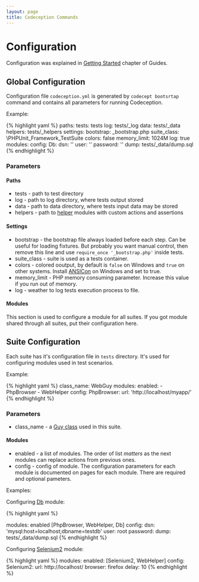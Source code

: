 ```yaml
---
layout: page
title: Codeception Commands
---
```


# Configuration

Configuration was explained in [Getting Started](http://codeception.com/docs/02-GettingStarted#configuration) chapter of Guides.

## Global Configuration

Configuration file `codeception.yml` is generated by `codecept bootsrtap` command and contains all parameters for running Codeception.

Example:

{% highlight yaml %}
paths:
    tests: tests
    log: tests/_log
    data: tests/_data
    helpers: tests/_helpers
settings:
    bootstrap: _bootstrap.php
    suite_class: \PHPUnit_Framework_TestSuite
    colors: false
    memory_limit: 1024M
    log: true
modules:
    config:
        Db:
            dsn: ''
            user: ''
            password: ''
            dump: tests/_data/dump.sql 
{% endhighlight %}

### Parameters

#### Paths

* tests - path to test directory
* log - path to log directory, where tests output stored
* data - path to data directory, where tests input data may be stored
* helpers - path to [helper](/docs/03-Modules#helpers) modules with custom actions and assertions

#### Settings

* bootstrap - the bootstrap file always loaded before each step. Can be useful for loading fixtures. But probably you want manual control, then remove this line and use `require_once '_bootstrap.php'` inside tests.
* suite_class - suite is used as a tests container. 
* colors - colored ooutput, by default is `false` on Windows and `true` on other systems. Install [ANSICon](http://adoxa.110mb.com/ansicon/) on Windows and set to true.
* memory_limit - PHP memory consuming parameter. Increase this value if you run out of memory.
* log - weather to log tests execution process to file.

#### Modules

This section is used to configure a module for all suites. If you got module shared through all suites, put their configuration here.

## Suite Configuration

Each suite has it's configuration file in `tests` directory. It's used for configuring modules used in test scenarios.

Example:

{% highlight yaml %}
class_name: WebGuy
modules:
    enabled:
        - PhpBrowser
        - WebHelper
    config:
        PhpBrowser:
            url: 'http://localhost/myapp/'
{% endhighlight %}

### Parameters

* class_name - a [Guy class](http://codeception.com/docs/02-GettingStarted#guys) used in this suite.

#### Modules

* enabled - a list of modules. The order of list *matters* as the next modules can replace actions from previous ones.
* config - config of module. The configuration parameters for each module is documented on pages for each module. There are required and optional pameters. 

Examples:

Configuring [Db](http://codeception.com/docs/modules/Db) module:

{% highlight yaml %}

modules:
	enabled [PhpBrowser, WebHelper, Db]
	config:
		dsn: 'mysql:host=localhost;dbname=testdb'
		user: root
		password:
		dump: tests/_data/dump.sql 
{% endhighlight %}

Configuring [Selenium2](http://codeception.com/docs/modules/Selenium2) module:

{% highlight yaml %}
modules:
	enabled: [Selenium2, WebHelper]
	config:
		Selenium2:
			url: http://localhost/
			browser: firefox
			delay: 10
{% endhighlight %}
